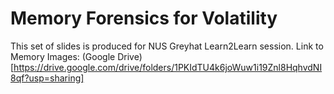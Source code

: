 # Memory Forensics for Volatility 

This set of slides is produced for NUS Greyhat Learn2Learn session. 
Link to Memory Images: (Google Drive)[https://drive.google.com/drive/folders/1PKIdTU4k6joWuw1i19Znl8HqhvdNI8qf?usp=sharing]

